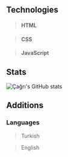 ## Technologies 

> #### HTML

> #### CSS

> #### JavaScript


## Stats 

![Çağrı's GitHub stats](https://github-readme-stats.vercel.app/api?username=cagriatalay&theme=dark&show_icons=true)

## Additions
### Languages
>Turkish 

>English
